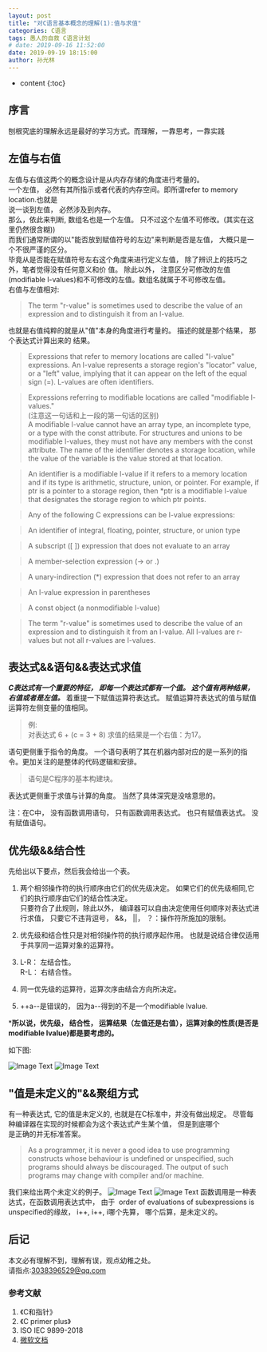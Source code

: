 ```yaml
---
layout: post
title: "对C语言基本概念的理解(1):值与求值"
categories: C语言
tags: 愚人的自救 C语言计划
# date: 2019-09-16 11:52:00
date: 2019-09-19 18:15:00
author: 孙光林
---
```


* content
{:toc}

## 序言
刨根究底的理解永远是最好的学习方式。而理解，一靠思考，一靠实践




## 左值与右值
左值与右值这两个的概念设计是从内存存储的角度进行考量的。     
一个左值， 必然有其所指示或者代表的内存空间。即所谓refer to memory location.也就是  
说一谈到左值， 必然涉及到内存。   
那么，依此来判断, 数组名也是一个左值。 只不过这个左值不可修改。(其实在这里仍然很含糊))  
而我们通常所谓的以"能否放到赋值符号的左边"来判断是否是左值， 大概只是一个不很严谨的区分。   
毕竟从是否能在赋值符号左右这个角度来进行定义左值， 除了辨识上的技巧之外，笔者觉得没有任何意义和价  值。
除此以外， 注意区分可修改的左值(modifiable l-values)和不可修改的左值。数组名就属于不可修改左值。  
右值与左值相对:   
> The term "r-value" is sometimes used to describe the value of an expression and to distinguish it from an l-value. 

也就是右值纯粹的就是从"值"本身的角度进行考量的。 描述的就是那个结果， 那个表达式计算出来的
结果。 


>Expressions that refer to memory locations are called "l-value" expressions. An l-value represents a storage region's "locator" value, or a "left" value, implying that it can appear on the left of the equal sign (=). L-values are often identifiers.

>Expressions referring to modifiable locations are called "modifiable l-values."   
(注意这一句话和上一段的第一句话的区别)   
A modifiable l-value cannot have an array type, an incomplete type, or a type with the const attribute. For structures and unions to be modifiable l-values, they must not have any members with the const attribute. The name of the identifier denotes a storage location, while the value of the variable is the value stored at that location.

>An identifier is a modifiable l-value if it refers to a memory location and if its type is arithmetic, structure, union, or pointer. For example, if ptr is a pointer to a storage region, then *ptr is a modifiable l-value that designates the storage region to which ptr points.

>Any of the following C expressions can be l-value expressions:

>An identifier of integral, floating, pointer, structure, or union type

>A subscript ([ ]) expression that does not evaluate to an array

>A member-selection expression (-> or .)

>A unary-indirection (*) expression that does not refer to an array

>An l-value expression in parentheses

>A const object (a nonmodifiable l-value)

>The term "r-value" is sometimes used to describe the value of an expression and to distinguish it from an l-value. All l-values are r-values but not all r-values are l-values.

## 表达式&&语句&&表达式求值
***C表达式有一个重要的特征， 即每一个表达式都有一个值。 这个值有两种结果， 
右值或者是左值。***
着重提一下赋值运算符表达式。 赋值运算符表达式的值与赋值运算符左侧变量的值相同。 
>例:  
对表达式 6 + (c = 3 + 8) 求值的结果是一个右值：为17。

语句更侧重于指令的角度。 一个语句表明了其在机器内部对应的是一系列的指令。更加关注的是整体的代码逻辑和安排。  
> 语句是C程序的基本构建块。 

表达式更侧重于求值与计算的角度。 
当然了具体深究是没啥意思的。 

注：在C中， 没有函数调用语句， 只有函数调用表达式。 也只有赋值表达式。 没有赋值语句。 

## 优先级&&结合性

先给出以下要点，然后我会给出一个表。

1. 两个相邻操作符的执行顺序由它们的优先级决定。 如果它们的优先级相同,它们的执行顺序由它们的结合性决定。  
只要符合了此规则，除此以外， 编译器可以自由决定使用任何顺序对表达式进行求值， 只要它不违背逗号， &&， ||， ？：操作符所施加的限制。 

2. 优先级和结合性只是对相邻操作符的执行顺序起作用。 也就是说结合律仅适用于共享同一运算对象的运算符。

3. L-R： 左结合性。  
   R-L： 右结合性。

4. 同一优先级的运算符，运算次序由结合方向所决定。

5. ++a--是错误的， 因为a--得到的不是一个modifiable lvalue.

***所以说，优先级， 结合性， 运算结果（左值还是右值），运算对象的性质(是否是modifiable lvalue)都是要考虑的。**

如下图:

![Image Text](https://raw.githubusercontent.com/MuXTing/MuXTing.github.io/master/pic/C语言图/1.jpg) 
![Image Text](https://raw.githubusercontent.com/MuXTing/MuXTing.github.io/master/pic/C语言图/2.png) 


## "值是未定义的"&&聚组方式
有一种表达式, 它的值是未定义的, 也就是在C标准中，并没有做出规定。
尽管每种编译器在实现的时候都会为这个表达式产生某个值， 但是到底哪个  
是正确的并无标准答案。 

>As a programmer, it is never a good idea to use programming constructs whose behaviour is undefined or unspecified, such programs should always be discouraged. The output of such programs may change with compiler and/or machine.

我们来给出两个未定义的例子。 
![Image Text](https://raw.githubusercontent.com/MuXTing/MuXTing.github.io/master/pic/C语言图/3.png) 
![Image Text](https://raw.githubusercontent.com/MuXTing/MuXTing.github.io/master/pic/C语言图/4.png) 
函数调用是一种表达式，在函数调用表达式中， 由于
 order of evaluations of subexpressions is unspecified的缘故， i++, i++, i哪个先算， 哪个后算，是未定义的。 

## 后记
本文必有理解不到，理解有误，观点幼稚之处。  
请指点:3038396529@qq.com
### 参考文献
1. 《C和指针》
2. 《C primer plus》
3.  ISO IEC 9899-2018
4.  <a href="https://docs.microsoft.com/en-us/cpp/c-language/l-value-and-r-value-expressions?view=vs-2019" _blank: target>微软文档</a>